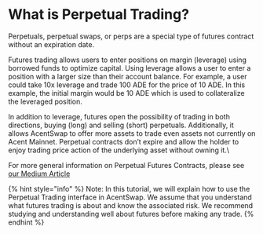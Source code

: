 # What is Perpetual Trading?

Perpetuals, perpetual swaps, or perps are a special type of futures contract without an expiration date.

Futures trading allows users to enter positions on margin (leverage) using borrowed funds to optimize capital. Using leverage allows a user to enter a position with a larger size than their account balance. For example, a user could take 10x leverage and trade 100 ADE for the price of 10 ADE. In this example, the initial margin would be 10 ADE which is used to collateralize the leveraged position.&#x20;

In addition to leverage, futures open the possibility of trading in both directions, buying (long) and selling (short) perpetuals. Additionally, it allows AcentSwap to offer more assets to trade even assets not currently on Acent Mainnet. Perpetual contracts don’t expire and allow the holder to enjoy trading price action of the underlying asset without owning it.\


For more general information on Perpetual Futures Contracts, please see [our Medium Article](https://medium.com/pancakeswap/launching-perpetual-trading-on-pancakeswap-a-partnership-with-apollox-b3670d4e19d4)&#x20;



{% hint style="info" %}
Note: In this tutorial, we will explain how to use the Perpetual Trading interface in AcentSwap. We assume that you understand what futures trading is about and know the associated risk. We recommend studying and understanding well about futures before making any trade.
{% endhint %}

